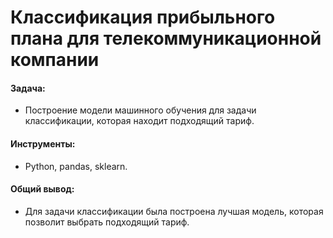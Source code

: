 # Классификация прибыльного плана для телекоммуникационной компании

#### Задача: 
- Построение модели машинного обучения для задачи классификации, которая находит подходящий тариф.

#### Инструменты:
- Python, pandas, sklearn.

#### Общий вывод:
- Для задачи классификации была построена лучшая модель, которая позволит выбрать подходящий тариф.
